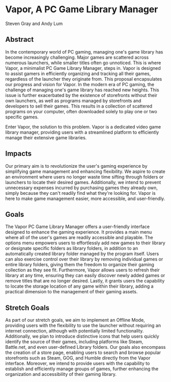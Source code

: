 # Vapor, A PC Game Library Manager
Steven Gray and Andy Lum

## Abstract
In the contemporary world of PC gaming, managing one's game library has become increasingly challenging. Major games are scattered across numerous launchers, while smaller titles often go unnoticed. This is where Vapor, a minimalist PC Game Library Manager, steps in. Vapor is designed to assist gamers in efficiently organizing and tracking all their games, regardless of the launcher they originate from. This proposal encapsulates our progress and vision for Vapor. In the modern era of PC gaming, the challenge of managing one's game library has reached new heights. This issue is further exacerbated by the existence of storefronts without their own launchers, as well as programs managed by storefronts and developers to sell their games. This results in a collection of scattered programs on your computer, often downloaded solely to play one or two specific games.

Enter Vapor, the solution to this problem. Vapor is a dedicated video game library manager, providing users with a streamlined platform to efficiently manage their extensive game libraries.

## Impacts
Our primary aim is to revolutionize the user's gaming experience by simplifying game management and enhancing flexibility. We aspire to create an environment where users no longer waste time sifting through folders or launchers to locate their desired games. Additionally, we intend to prevent unnecessary expenses incurred by purchasing games they already own, simply because they can't readily find what they're looking for. Vapor is here to make game management easier, more accessible, and user-friendly.

## Goals
The Vapor PC Game Library Manager offers a user-friendly interface designed to enhance the gaming experience. It provides a main menu where all of the user's games are readily accessible and playable. The options menu empowers users to effortlessly add new games to their library or designate specific folders as library folders, in addition to an automatically created library folder managed by the program itself. Users can also exercise control over their library by removing individual games or entire library folders, giving them the freedom to organize their gaming collection as they see fit. Furthermore, Vapor allows users to refresh their library at any time, ensuring they can easily discover newly added games or remove titles that are no longer desired. Lastly, it grants users the capability to locate the storage location of any game within their library, adding a practical dimension to the management of their gaming assets.

## Stretch Goals
As part of our stretch goals, we aim to implement an Offline Mode, providing users with the flexibility to use the launcher without requiring an internet connection, although with potentially limited functionality. Additionally, we plan to introduce distinctive icons that help users quickly identify the source of their games, including platforms like Steam, Battle.net, and even user-defined Library folders. Our goals also encompass the creation of a store page, enabling users to search and browse popular storefronts such as Steam, GOG, and Humble directly from the Vapor interface. Moreover, we intend to provide users with the capability to establish and efficiently manage groups of games, further enhancing the organization and accessibility of their gaming library.

